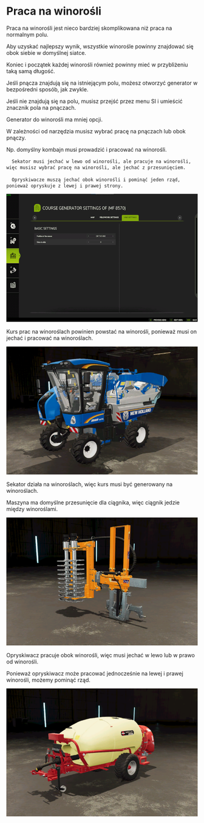 # Praca na winorośli

Praca na winorośli jest nieco bardziej skomplikowana niż praca na normalnym polu.  
  
Aby uzyskać najlepszy wynik, wszystkie winorośle powinny znajdować się obok siebie w domyślnej siatce.  
  
Koniec i początek każdej winorośli również powinny mieć w przybliżeniu taką samą długość.  
  
Jeśli pnącza znajdują się na istniejącym polu, możesz otworzyć generator w bezpośredni sposób, jak zwykle.  
  
Jeśli nie znajdują się na polu, musisz przejść przez menu SI i umieścić znacznik pola na pnączach.  
  


Generator do winorośli ma mniej opcji.  
  
W zależności od narzędzia musisz wybrać pracę na pnączach lub obok pnączy.  
  
Np. domyślny kombajn musi prowadzić i pracować na winorośli.  
  
      Sekator musi jechać w lewo od winorośli, ale pracuje na winorośli, więc musisz wybrać pracę na winorośli, ale jechać z przesunięciem.  
  
      Opryskiwacze muszą jechać obok winorośli i pominąć jeden rząd, ponieważ opryskuje z lewej i prawej strony.  
  


![Image](../assets/images/vineworkgen_0_0_765_510.png)

Kurs prac na winoroślach powinien powstać na winorośli, ponieważ musi on jechać i pracować na winoroślach.  
  


![Image](../assets/images/vineworkharvest_0_0_765_510.png)

Sekator działa na winoroślach, więc kurs musi być generowany na winoroślach.  
  
Maszyna ma domyślne przesunięcie dla ciągnika, więc ciągnik jedzie między winoroślami.  
  


![Image](../assets/images/vineworkpruner_0_0_765_510.png)

Opryskiwacz pracuje obok winorośli, więc musi jechać w lewo lub w prawo od winorośli.  
  
Ponieważ opryskiwacz może pracować jednocześnie na lewej i prawej winorośli, możemy pominąć rząd.  
  


![Image](../assets/images/vineworkspray_0_0_765_510.png)

